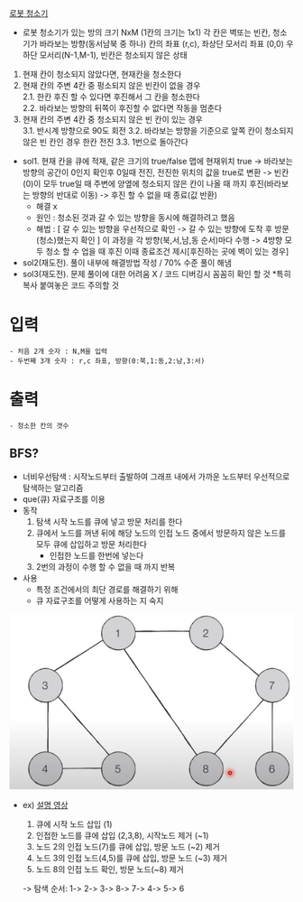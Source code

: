 [로봇 청소기](https://www.acmicpc.net/problem/14503)

- 로봇 청소기가 있는 방의 크기 NxM (1칸의 크기는 1x1) 각 칸은 벽또는 빈칸, 청소기가 바라보는 방향(동서남북 중 하나) 칸의 좌표 (r,c), 좌상단 모서리 좌표 (0,0) 우하단 모서리(N-1,M-1), 빈칸은 청소되지 않은 상태
1. 현재 칸이 청소되지 않았다면, 현재칸을 청소한다
2. 현재 칸의 주변 4칸 중 펑소되지 않은 빈칸이 없을 경우 <br>
    2.1. 한칸 후진 할 수 있다면 후진해서 그 칸을 청소한다 <br>
    2.2. 바라보는 방향의 뒤쪽이 후진할 수 없다면 작동을 멈춘다
3. 현재 칸의 주변 4칸 중 청소되지 않은 빈 칸이 있는 경우 <br>
    3.1. 반시계 방향으로 90도 회전
    3.2. 바라보는 방향을 기준으로 앞쪽 칸이 청소되지 않은 빈 칸인 경우 한칸 전진
    3.3. 1번으로 돌아간다

- sol1. 현재 칸을 큐에 적재, 같은 크기의 true/false 맵에 현재위치 true -> 바라보는 방향의 공간이 0인지 확인후 0일때 전진, 전진한 위치의 값을 true로 변환 -> 빈칸(0)이 모두 true일 때 주변에 양옆에 청소되지 않은 칸이 나올 때 까지 후진(바라보는 방향의 반대로 이동) -> 후진 할 수 없을 때 종료(값 반환)
    - 해결 x
    - 원인 : 청소된 것과 갈 수 있는 방향을 동시에 해결하려고 했음
    - 해법 : [ 갈 수 있는 방향을 우선적으로 확인 -> 갈 수 있는 방향에 도착 후 방문(청소)했는지 확인 ] 이 과정을 각 방향(북,서,남,동 순서)마다 수행 -> 4방향 모두 청소 할 수 업을 때 후진 이때 종료조건 제시[후진하는 곳에 벽이 있는 경우]
- sol2(재도전). 풀이 내부에 해결방법 작성 / 70% 수준 풀이 해냄
- sol3(재도전). 문제 풀이에 대한 어려움 X / 코드 디버깅시 꼼꼼히 확인 할 것 *특히 복사 붙여놓은 코드 주의할 것

# 입력
    - 처음 2개 숫자 : N,M을 입력
    - 두번째 3개 숫자 : r,c 좌표, 방향(0:북,1:동,2:남,3:서)

# 출력
    - 청소한 칸의 갯수


## BFS?
- 너비우선탐색 : 시작노드부터 출발하여 그래프 내에서 가까운 노드부터 우선적으로 탐색하는 알고리즘
- que(큐) 자료구조를 이용
- 동작
    1. 탐색 시작 노드를 큐에 넣고 방문 처리를 한다
    2. 큐에서 노드를 꺼낸 뒤에 해당 노드의 인접 노드 중에서 방문하지 않은 노드를 모두 큐에 삽입하고 방문 처리한다
        - 인접한 노드를 한번에 넣는다
    3. 2번의 과정이 수행 할 수 없을 때 까지 반복
- 사용
    - 특정 조건에서의 최단 경로를 해결하기 위해
    - 큐 자료구조를 어떻게 사용하는 지 숙지

![](bfs_example_001.png)
- ex)
    [설명 영상](https://youtu.be/CJiF-muKz30?t=129)
    1. 큐에 시작 노드 삽입 (1)
    2. 인접한 노드를 큐에 삽입 (2,3,8), 시작노드 제거 (~1)
    3. 노드 2의 인접 노드(7)를 큐에 삽입, 방문 노드 (~2) 제거
    4. 노드 3의 인접 노드(4,5)를 큐에 삽입, 방문 노드 (~3) 제거
    5. 노드 8의 인접 노드 확인, 방문 노드(~8) 제거

    -> 탐색 순서: 1-> 2-> 3-> 8-> 7-> 4-> 5-> 6
